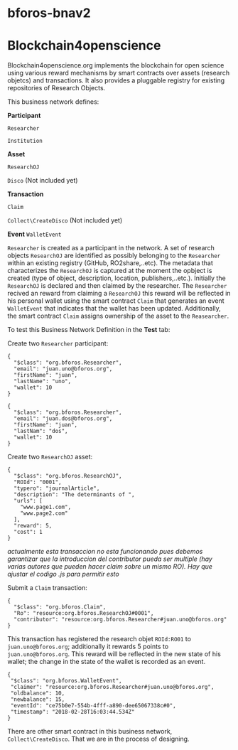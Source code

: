 # bforos-bnav2

# Blockchain4openscience

Blockchain4openscience.org implements the blockchain 
for open science using various reward mechanisms by
smart contracts over assets (research objetcs) and transactions. It also provides a pluggable registry for existing repositories of Research Objects.

This business network defines:

 **Participant** </p>
`Researcher` </p>
`Institution` 

**Asset** </p>
`ResearchOJ` </p> 
`Disco` (Not included yet)

**Transaction** </p>
`Claim` </p>
`Collect\CreateDisco` (Not included yet)

**Event**
`WalletEvent`

`Researcher` is created as a participant in the network. A set of research objects `ResearchOJ` are identified as possibly belonging to the `Researcher` within an existing registry (GitHub, RO2share,..etc). The metadata that characterizes the `ResearchOJ` is captured at the moment the opbject is created (type of object, description, location, publishers,..etc.). Initially the `ResearchOJ` is declared and then claimed by the researcher. The `Researcher` recived an reward from claiming a `ResearchOJ` this reward will be reflected in his personal wallet using the smart contract `Claim` that generates an event `WalletEvent` that indicates that the wallet has been updated. Additionally, the smart contract `Claim` assigns ownership of the asset to the `Reasearcher`. 

To test this Business Network Definition in the **Test** tab:

Create two `Researcher` participant:

```
{
  "$class": "org.bforos.Researcher",
  "email": "juan.uno@bforos.org",
  "firstName": "juan",
  "lastName": "uno",
  "wallet": 10
}
```

```
{
  "$class": "org.bforos.Researcher",
  "email": "juan.dos@bforos.org",
  "firstName": "juan",
  "lastNam": "dos",
  "wallet": 10
}
```

Create two `ResearchOJ` asset:

```
{
  "$class": "org.bforos.ResearchOJ",
  "ROId": "0001",
  "typero": "journalArticle",
  "description": "The determinants of ",
  "urls": [
    "www.page1.com",
    "www.page2.com"
  ],
  "reward": 5,
  "cost": 1
}
```
*actualmente esta transaccion no esta funcionando pues debemos garantizar que la introduccion del contributor pueda ser multiple (hay varias autores que pueden hacer claim sobre un mismo RO). Hay que ajustar el codigo .js para permitir esto*

Submit a `Claim` transaction:
```
{
  "$class": "org.bforos.Claim",
  "Ro": "resource:org.bforos.ResearchOJ#0001",
  "contributor": "resource:org.bforos.Researcher#juan.uno@bforos.org"
}
```
This transaction has registered the research objet `ROId:RO01` to `juan.uno@bforos.org`; additionally it rewards 5 points to `juan.uno@bforos.org`. This reward will be reflected in the new state of his wallet; the change in the state of the wallet is recorded as an event.

```
{
 "$class": "org.bforos.WalletEvent",
 "claimer": "resource:org.bforos.Researcher#juan.uno@bforos.org",
 "oldbalance": 10,
 "newbalance": 15,
 "eventId": "ce75b0e7-554b-4fff-a890-dee65067338c#0",
 "timestamp": "2018-02-28T16:03:44.534Z"
}
```

There are other smart contract in this business network, `Collect\CreateDisco`. That we are in the process of designing.

